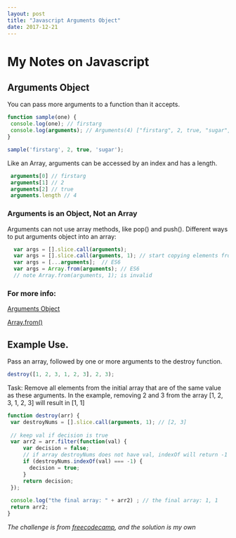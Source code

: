 ```yaml
---
layout: post
title: "Javascript Arguments Object"
date: 2017-12-21
---
```

# My Notes on Javascript
## Arguments Object

You can pass more arguments to a function than it accepts.
```javascript
function sample(one) { 
 console.log(one); // firstarg
 console.log(arguments); // Arguments(4) ["firstarg", 2, true, "sugar", callee: f, Symbol(Symbol.iterator): f]
}

sample('firstarg', 2, true, 'sugar');
```
Like an Array, arguments can be accessed by an index and has a length. 
```javascript
 arguments[0] // firstarg
 arguments[1] // 2
 arguments[2] // true
 arguments.length // 4
 ```
### Arguments is an Object, Not an Array 
Arguments can not use array methods, like pop() and push().
Different ways to put arguments object into an array:
```javascript
  var args = [].slice.call(arguments); 
  var args = [].slice.call(arguments, 1); // start copying elements from index 1
  var args = [...arguments];  // ES6 
  var args = Array.from(arguments); // ES6
  // note Array.from(arguments, 1); is invalid
 ```

### For more info:
[Arguments Object](https://developer.mozilla.org/en-US/docs/Web/JavaScript/Reference/Functions/arguments)

[Array.from()](https://developer.mozilla.org/en-US/docs/Web/JavaScript/Reference/Global_Objects/Array/from)

## Example Use. 


Pass an array, followed by one or more arguments to the destroy function.
```javascript
destroy([1, 2, 3, 1, 2, 3], 2, 3);
 ```
Task: Remove all elements from the initial array that are of the same value as these arguments.
In the example, removing 2 and 3 from the array [1, 2, 3, 1, 2, 3] will result in [1, 1]

```javascript
function destroy(arr) {  
 var destroyNums = [].slice.call(arguments, 1); // [2, 3]
 
 // keep val if decision is true
 var arr2 = arr.filter(function(val) {
     var decision = false;
     // if array destroyNums does not have val, indexOf will return -1
     if (destroyNums.indexOf(val) === -1) {
       decision = true;
     }
     return decision;   
 }); 
 
 console.log("the final array: " + arr2) ; // the final array: 1, 1
 return arr2;  
}
 ```
 *The challenge is from [freecodecamp](https://www.freecodecamp.org/challenges/seek-and-destroy), and the solution is my own*
